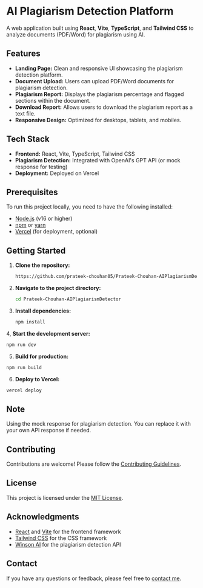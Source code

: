 # AI Plagiarism Detection Platform

A web application built using **React**, **Vite**, **TypeScript**, and **Tailwind CSS** to analyze documents (PDF/Word) for plagiarism using AI.

## Features

- **Landing Page:** Clean and responsive UI showcasing the plagiarism detection platform.
- **Document Upload:** Users can upload PDF/Word documents for plagiarism detection.
- **Plagiarism Report:** Displays the plagiarism percentage and flagged sections within the document.
- **Download Report:** Allows users to download the plagiarism report as a text file.
- **Responsive Design:** Optimized for desktops, tablets, and mobiles.

## Tech Stack

- **Frontend:** React, Vite, TypeScript, Tailwind CSS
- **Plagiarism Detection:** Integrated with OpenAI's GPT API (or mock response for testing)
- **Deployment:** Deployed on Vercel

## Prerequisites

To run this project locally, you need to have the following installed:

- [Node.js](https://nodejs.org/) (v16 or higher)
- [npm](https://www.npmjs.com/) or [yarn](https://yarnpkg.com/)
- [Vercel](https://vercel.com/) (for deployment, optional)

## Getting Started

1. **Clone the repository:**

   ```bash
   https://github.com/prateek-chouhan05/Prateek-Chouhan-AIPlagiarismDetector.git
   ```

2. **Navigate to the project directory:**
   ```bash
   cd Prateek-Chouhan-AIPlagiarismDetector
   ```
3. **Install dependencies:**

   ```bash
   npm install
   ```

4, **Start the development server:**

```bash
npm run dev
```

5. **Build for production:**

```bash
npm run build
```

6. **Deploy to Vercel:**

```bash
vercel deploy
```

## Note

Using the mock response for plagiarism detection. You can replace it with your own API response if needed.

## Contributing

Contributions are welcome! Please follow the [Contributing Guidelines](https://github.com/prateek-chouhan05/Prateek-Chouhan-AIPlagiarismDetector/blob/main/CONTRIBUTING.md).

## License

This project is licensed under the [MIT License](https://opensource.org/licenses/MIT).

## Acknowledgments

- [React](https://reactjs.org/) and [Vite](https://vitejs.dev/) for the frontend framework
- [Tailwind CSS](https://tailwindcss.com/) for the CSS framework
- [Winson AI](https://gowinston.ai/ai-content-detection-api/) for the plagiarism detection API

## Contact

If you have any questions or feedback, please feel free to [contact me](https://github.com/prateek-chouhan05/Prateek-Chouhan-AIPlagiarismDetector/issues).